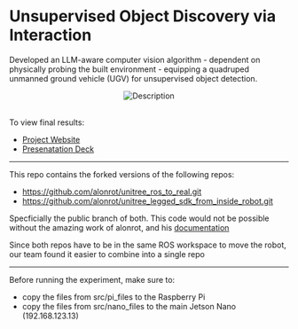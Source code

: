 # Unsupervised Object Discovery via Interaction

Developed an LLM-aware computer vision algorithm - dependent on physically probing the built environment - equipping a quadruped unmanned ground vehicle (UGV) for unsupervised object detection.


<div align="center">
  <img src="media/read_me.gif" alt="Description">
</div>


</br>

To view final results:
- [Project Website](https://sites.google.com/berkeley.edu/unsupervised-object-discovery/unsupervised-object-discovery-via-interaction)
- [Presenatation Deck](https://docs.google.com/presentation/d/1bJXGHLaNxGCH2Xnr3C20kdvZxDNgF2fkvTv9KjHSBMs/edit?usp=sharing)


---

This repo contains the forked versions of the following repos:
- https://github.com/alonrot/unitree_ros_to_real.git
- https://github.com/alonrot/unitree_legged_sdk_from_inside_robot.git

Specficially the public branch of both.
This code would not be possible without the amazing work of alonrot, and his [documentation](https://catkin-denim-4f0.notion.site/Go1-Setup-Simple-Walking-Test-0e0e9ae4ed074a53b2bb31e62ac6f73e)


Since both repos have to be in the same ROS workspace to move the robot, our team found it easier to combine into a single repo

---

Before running the experiment, make sure to:
- copy the files from src/pi_files to the Raspberry Pi
- copy the files from src/nano_files to the main Jetson Nano (192.168.123.13)
